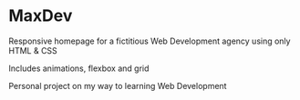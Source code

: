 # MaxDev
Responsive homepage for a fictitious Web Development agency using only HTML & CSS

Includes animations, flexbox and grid

Personal project on my way to learning Web Development
